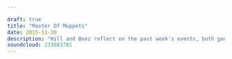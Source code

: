 ```yaml
---

draft: true
title: "Master Of Muppets"
date: 2015-11-20
description: "Hill and Beez reflect on the past week's events, both good and bad, and there's album reviews on the latest releases from Vision Of Disorder, Gnarwolves and Cattle Decapitation. Metallica and Lou Reed's Lulu is up on the Album Club and find out just how much Steve likes The Muppets. SPOILER: He bloody LOVES The Muppets."
soundcloud: 233883781
---
```

